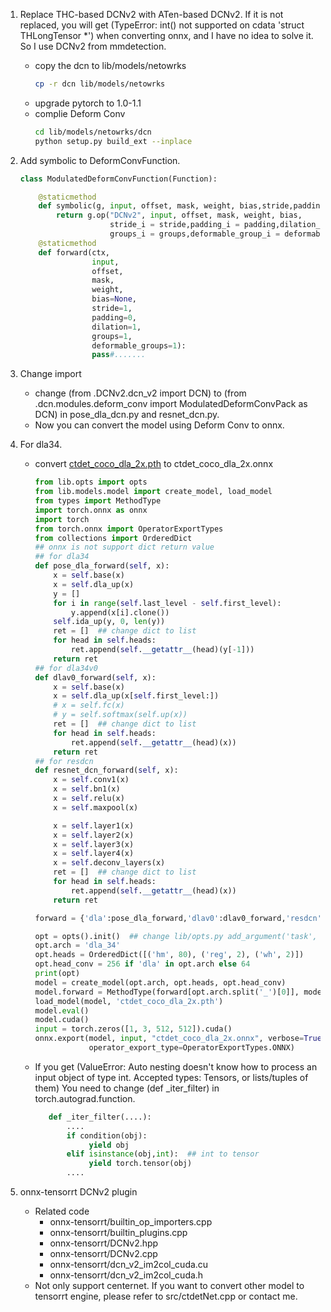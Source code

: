 1. Replace THC-based DCNv2 with ATen-based DCNv2. 
If it is not replaced, you will get (TypeError: int() not supported on cdata 'struct THLongTensor *') when converting onnx, and I have no idea to solve it.
So I use DCNv2 from mmdetection.
    * copy the dcn to lib/models/netowrks
        ```bash
        cp -r dcn lib/models/netowrks
        ```
    * upgrade pytorch to 1.0-1.1
    * complie Deform Conv
        ```bash
        cd lib/models/netowrks/dcn
        python setup.py build_ext --inplace
        ``` 

2. Add symbolic to DeformConvFunction.
    ```python
    class ModulatedDeformConvFunction(Function):
    
        @staticmethod
        def symbolic(g, input, offset, mask, weight, bias,stride,padding,dilation,groups,deformable_groups):
            return g.op("DCNv2", input, offset, mask, weight, bias,
                        stride_i = stride,padding_i = padding,dilation_i = dilation,
                        groups_i = groups,deformable_group_i = deformable_groups)
        @staticmethod
        def forward(ctx,
                    input,
                    offset,
                    mask,
                    weight,
                    bias=None,
                    stride=1,
                    padding=0,
                    dilation=1,
                    groups=1,
                    deformable_groups=1):
                    pass#.......
    ```
3. Change import
   * change (from .DCNv2.dcn_v2 import DCN) to (from .dcn.modules.deform_conv import ModulatedDeformConvPack as DCN) in pose_dla_dcn.py and resnet_dcn.py.
   * Now you can convert the model using Deform Conv to onnx.
   
3. For dla34.
    * convert [ctdet_coco_dla_2x.pth](https://github.com/xingyizhou/CenterNet/blob/master/readme/MODEL_ZOO.md) to ctdet_coco_dla_2x.onnx
        ```python
        from lib.opts import opts
        from lib.models.model import create_model, load_model
        from types import MethodType
        import torch.onnx as onnx
        import torch
        from torch.onnx import OperatorExportTypes
        from collections import OrderedDict
        ## onnx is not support dict return value
        ## for dla34
        def pose_dla_forward(self, x):
            x = self.base(x)
            x = self.dla_up(x)
            y = []
            for i in range(self.last_level - self.first_level):
                y.append(x[i].clone())
            self.ida_up(y, 0, len(y))
            ret = []  ## change dict to list
            for head in self.heads:
                ret.append(self.__getattr__(head)(y[-1]))
            return ret
        ## for dla34v0
        def dlav0_forward(self, x):
            x = self.base(x)
            x = self.dla_up(x[self.first_level:])
            # x = self.fc(x)
            # y = self.softmax(self.up(x))
            ret = []  ## change dict to list
            for head in self.heads:
                ret.append(self.__getattr__(head)(x))
            return ret
        ## for resdcn
        def resnet_dcn_forward(self, x):
            x = self.conv1(x)
            x = self.bn1(x)
            x = self.relu(x)
            x = self.maxpool(x)
        
            x = self.layer1(x)
            x = self.layer2(x)
            x = self.layer3(x)
            x = self.layer4(x)
            x = self.deconv_layers(x)
            ret = []  ## change dict to list
            for head in self.heads:
                ret.append(self.__getattr__(head)(x))
            return ret
        
        forward = {'dla':pose_dla_forward,'dlav0':dlav0_forward,'resdcn':resnet_dcn_forward}
        
        opt = opts().init()  ## change lib/opts.py add_argument('task', default='ctdet'....) to add_argument('--task', default='ctdet'....)
        opt.arch = 'dla_34'
        opt.heads = OrderedDict([('hm', 80), ('reg', 2), ('wh', 2)])
        opt.head_conv = 256 if 'dla' in opt.arch else 64
        print(opt)
        model = create_model(opt.arch, opt.heads, opt.head_conv)
        model.forward = MethodType(forward[opt.arch.split('_')[0]], model)
        load_model(model, 'ctdet_coco_dla_2x.pth')
        model.eval()
        model.cuda()
        input = torch.zeros([1, 3, 512, 512]).cuda()
        onnx.export(model, input, "ctdet_coco_dla_2x.onnx", verbose=True,
                    operator_export_type=OperatorExportTypes.ONNX)
        ```
    *   If you get (ValueError: Auto nesting doesn't know how to process an input object of type int. Accepted types: Tensors, or lists/tuples of them)
        You need to change (def _iter_filter) in torch.autograd.function.
        ```python
           def _iter_filter(....):
               ....
               if condition(obj):
                    yield obj
               elif isinstance(obj,int):  ## int to tensor
                    yield torch.tensor(obj)
               ....
   
        ```
4. onnx-tensorrt DCNv2 plugin
    * Related code
        * onnx-tensorrt/builtin_op_importers.cpp
        * onnx-tensorrt/builtin_plugins.cpp
        * onnx-tensorrt/DCNv2.hpp
        * onnx-tensorrt/DCNv2.cpp
        * onnx-tensorrt/dcn_v2_im2col_cuda.cu
        * onnx-tensorrt/dcn_v2_im2col_cuda.h
    * Not only support centernet. If you want to convert other model to tensorrt engine, please refer to src/ctdetNet.cpp or contact me.
